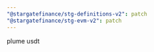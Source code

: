 ```yaml
---
"@stargatefinance/stg-definitions-v2": patch
"@stargatefinance/stg-evm-v2": patch
---
```


plume usdt
